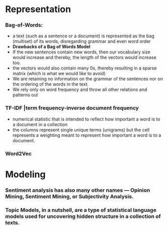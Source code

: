 # Representation
### Bag-of-Words: 
- a text (such as a sentence or a document) is represented as the bag (multiset) of its words, disregarding grammar and even word order
- **Drawbacks of a Bag of Words Model**
- If the new sentences contain new words, then our vocabulary size would increase and thereby, the length of the vectors would increase too.
- the vectors would also contain many 0s, thereby resulting in a sparse matrix (which is what we would like to avoid)
- We are retaining no information on the grammar of the sentences nor on the ordering of the words in the text. 
- We rely only on word frequency and throw all other relations and patterns out

### TF-IDF |term frequency-inverse document frequency
- numerical statistic that is intended to reflect how important a word is to a document in a collection 
- the columns represent single unique terms (unigrams) but the cell represents a weighting meant to represent how important a word is to a document.
### Word2Vec

# Modeling
### Sentiment analysis has also many other names — Opinion Mining, Sentiment Mining, or Subjectivity Analysis.

### Topic Models, in a nutshell, are a type of statistical language models used for uncovering hidden structure in a collection of texts. 


